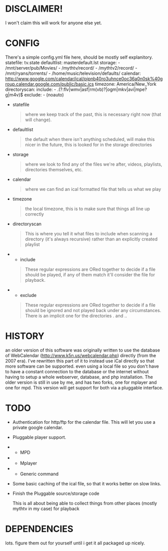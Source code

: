 # DISCLAIMER!
I won't claim this will work for anyone else yet.

# CONFIG
There's a simple config.yml file here, should be mostly self explanitory.
    statefile: tv.state
    defaultlist: masterdefault.lst
    storage:
        - /mnt/server/pub/Movies/
        - /mythtv/record/
        - /mythtv2/record/
        - /mnt/ryans/torrents/
        - /home/music/television/defaults/
    calendar: http://www.google.com/calendar/ical/pipnb40ro3uhnce0oc36a0n0sk%40group.calendar.google.com/public/basic.ics
    timezone: America/New_York
    directoryscan:
        include: 
            - \.(?:flv|wmv|asf|rm(vb)?|ogm|mkv|avi|mpe?g|m4v)$
        exclude: 
            - \(noauto\)

* statefile
  > where we keep track of the past, this is necessary right now (that will change).

* defaultlist
  > the default when there isn't anything scheduled, will make this nicer in the future, this is looked for in the storage directories

* storage
  > where we look to find any of the files we're after, videos, playlists, directories themselves, etc.

* calendar 
  > where we can find an ical formatted file that tells us what we play

* timezone 
  > the local timezone, this is to make sure that things all line up correctly

* directoryscan
  
  > This is where you tell it what files to include when scanning a directory (it's always recursive) rather than an explicitly created playlist

* * include
  > These regular expressions are ORed together to decide if a file should be played, if any of them match it'll consider the file for playback.

* * exclude
  > These regular expressions are ORed together to decide if a file should be ignored and not played back under any circumstances.  There is an implicit one for the directories . and ..

# HISTORY
an older version of this software was originally written to use the database of WebCalendar (http://www.k5n.us/webcalendar.php) directly (from the 2007 era).
I've rewritten this part of it to instead use iCal directly so that more software can be supported. even using a local file so you don't have to have a constant connection to the database or the internet without having to setup a whole webserver, database, and php installation.
The older version is still in use by me, and has two forks, one for mplayer and one for mpd.  This version will get support for both via a pluggable interface.

# TODO
* Authentication for http/ftp for the calendar file.  This will let you use a private google calendar.
* Pluggable player support.
* * MPD
* * Mplayer
* * Generic command
* Some basic caching of the ical file, so that it works better on slow links.
* Finish the Pluggable source/storage code

    This is all about being able to collect things from other places (mostly mythtv in my case) for playback

# DEPENDENCIES
lots.  figure them out for yourself until i get it all packaged up nicely.
